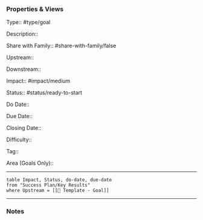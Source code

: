 ### Properties & Views

Type:: #type/goal

Description::

Share with Family:: #share-with-family/false

Upstream::

Downstream:: 

Impact:: #impact/medium

Status:: #status/ready-to-start

Do Date::

Due Date::

Closing Date::

Difficulty::

Tag::

Area (Goals Only)::

---

```dataview
table Impact, Status, do-date, due-date
from "Success Plan/Key Results"
where Upstream = [[🚀 Template - Goal]]
```

---

### Notes